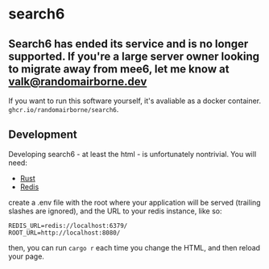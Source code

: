 # search6

## Search6 has ended its service and is no longer supported. If you're a large server owner looking to migrate away from mee6, let me know at [valk@randomairborne.dev](mailto:valk@randomairborne.dev)

If you want to run this software yourself, it's avaliable as a docker container.
```ghcr.io/randomairborne/search6```.

## Development

Developing search6 - at least the html - is unfortunately nontrivial. You will need:

- [Rust](https://rustup.rs)
- [Redis](https://redis.io)

create a .env file with the root where your application will be served (trailing slashes are ignored),
and the URL to your redis instance, like so:

```dotenv
REDIS_URL=redis://localhost:6379/
ROOT_URL=http://localhost:8080/
```

then, you can run `cargo r` each time you change the HTML, and then reload your page.
